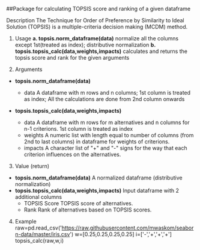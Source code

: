 ##Package for calculating TOPSIS score and ranking of a given dataframe

Description
The Technique for Order of Preference by Similarity to Ideal Solution (TOPSIS) is a multiple-criteria decision making (MCDM) method.

1. Usage
**a. topsis.norm_dataframe(data)**
normalize all the columns  except 1st(treated as index); distributive normalization
**b. topsis.topsis_calc(data,weights,impacts)**
calculates and returns the topsis score and rank for the given arguments

2. Arguments
* **topsis.norm_dataframe(data)**
  * data
A dataframe with m rows and n columns; 1st column is treated as index; All the calculations are done from 2nd column onwards

* **topsis.topsis_calc(data,weights,impacts)**
  * data
A dataframe with m rows for m alternatives and n columns for n-1 criterions. 1st column is treated as index
  * weights
A numeric list with length equal to number of columns (from 2nd to last columns) in dataframe for weights of criterions.
  * impacts
A character list of "+" and "-" signs for the way that each criterion influences on the alternatives.

3. Value (return)
* **topsis.norm_dataframe(data)**
A normalized dataframe (distributive normalization)
* **topsis.topsis_calc(data,weights,impacts)**
Input dataframe with  2 additional columns
  * TOPSIS Score
TOPSIS score of alternatives.
  * Rank
Rank of alternatives based on TOPSIS scores.

4. Example
raw=pd.read_csv('https://raw.githubusercontent.com/mwaskom/seaborn-data/master/iris.csv')
w=[0.25,0.25,0.25,0.25]
i=['-','+','+','+']
topsis_calc(raw,w,i)